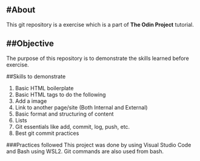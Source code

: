 #About
---
This git repository is a exercise which is a part of **The Odin Project** tutorial.

##Objective
---
The purpose of this repository is to demonstrate the skills learned before exercise.

##Skills to demonstrate
1. Basic HTML boilerplate 
2. Basic HTML tags to do the following
  1. Add a image
  2. Link to another page/site (Both Internal and External)
  3. Basic format and structuring of content
  4. Lists
3. Git essentials like add, commit, log, push, etc.
4. Best git commit practices

###Practices followed
This project was done by using Visual Studio Code and Bash using WSL2.
Git commands are also used from bash.
